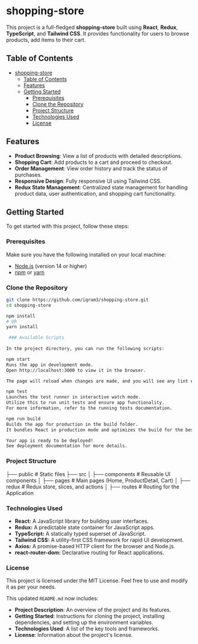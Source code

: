 # shopping-store

This project is a full-fledged **shopping-store** built using **React**, **Redux**, **TypeScript**, and **Tailwind CSS**. It provides functionality for users to browse products, add items to their cart.

## Table of Contents

- [shopping-store](#shopping-store)
  - [Table of Contents](#table-of-contents)
  - [Features](#features)
  - [Getting Started](#getting-started)
    - [Prerequisites](#prerequisites)
    - [Clone the Repository](#clone-the-repository)
    - [Project Structure](#project-structure)
    - [Technologies Used](#technologies-used)
    - [License](#license)

## Features

- **Product Browsing**: View a list of products with detailed descriptions.
- **Shopping Cart**: Add products to a cart and proceed to checkout.
- **Order Management**: View order history and track the status of purchases.
- **Responsive Design**: Fully responsive UI using Tailwind CSS.
- **Redux State Management**: Centralized state management for handling product data, user authentication, and shopping cart functionality.

## Getting Started

To get started with this project, follow these steps:

### Prerequisites

Make sure you have the following installed on your local machine:

- [Node.js](https://nodejs.org/en/) (version 14 or higher)
- [npm](https://www.npmjs.com/) or [yarn](https://yarnpkg.com/)

### Clone the Repository

```bash
git clone https://github.com/iqram3/shopping-store.git
cd shopping-store

npm install
# OR
yarn install

 ### Available Scripts
    
In the project directory, you can run the following scripts:

npm start
Runs the app in development mode.
Open http://localhost:3000 to view it in the browser.

The page will reload when changes are made, and you will see any lint errors in the console.

npm test
Launches the test runner in interactive watch mode.
Utilize this to run unit tests and ensure app functionality.
For more information, refer to the running tests documentation.

npm run build
Builds the app for production in the build folder.
It bundles React in production mode and optimizes the build for the best performance.

Your app is ready to be deployed!
See deployment documentation for more details.
```
### Project Structure

├── public              # Static files
├── src
│   ├── components      # Reusable UI components
│   ├── pages           # Main pages (Home, ProductDetail, Cart)
│   ├── redux           # Redux store, slices, and actions
│   ├── routes          # Routing for the Application

### Technologies Used

 - **React:** A JavaScript library for building user interfaces.
 - **Redux:** A predictable state container for JavaScript apps.
 - **TypeScript:** A statically typed superset of JavaScript.
 - **Tailwind CSS:** A utility-first CSS framework for rapid UI development.
 - **Axios:** A promise-based HTTP client for the browser and Node.js.
 - **react-router-dom:** Declarative routing for React applications.

### License
This project is licensed under the MIT License. Feel free to use and modify it as per your needs.

This updated `README.md` now includes:

- **Project Description**: An overview of the project and its features.
- **Getting Started**: Instructions for cloning the project, installing dependencies, and setting up the environment variables.
- **Technologies Used**: A list of the key tools and frameworks.
- **License**: Information about the project's license.
